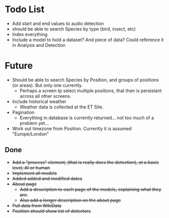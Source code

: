 # Todo List
- Add start and end values to audio detection
- should be able to search Species by type (bird, insect, etc)
- Index everything
- Include a model to hold a dataset? And piece of data? Could reference it in Analysis and Detection

# Future
- Should be able to search Species by Position, and groups of positions (or areas). But only one currently.
	- Perhaps a screen tp select multiple positions, that then is persistant across all other screens.
- Include historical weather
	- Weather data is collected at the ET Site.
- Pagination
	- Everything in database is currently returned... not too much of a problem yet...
- Work out timezone from Position. Currently it is assumed "Europe/London"

## Done
- ~~Add a "process" element, (that is really does the detection), at a basic level, AI or human~~
- ~~Implement all models~~
- ~~Added added and modified dates~~
- ~~About page~~
	- ~~Add a description to each page of the models, explaining what they are.~~
	- ~~Also add a longer description on the about page~~
- ~~Pull data from WikiData~~
- ~~Position should show list of detectors~~

